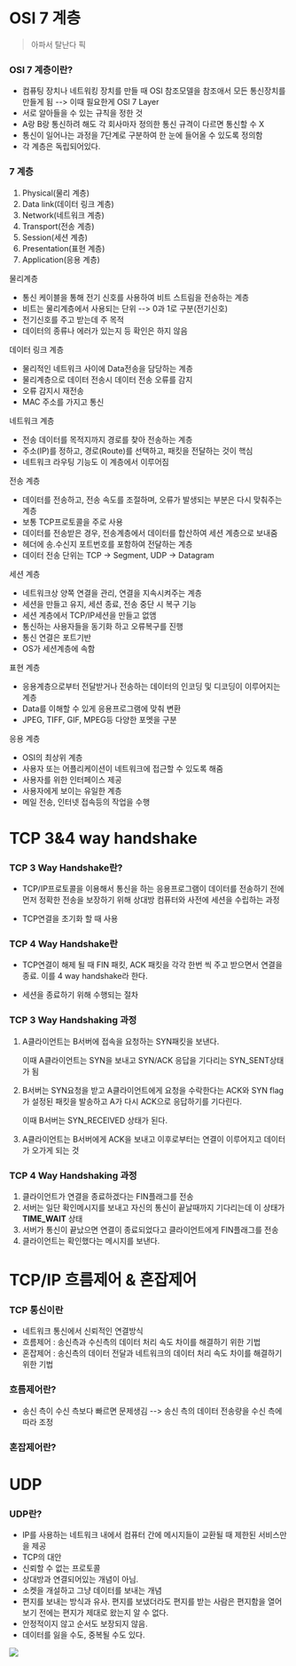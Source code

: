 # OSI 7 계층

> 아파서 탈난다 픽

### OSI 7 계층이란?

- 컴퓨팅 장치나 네트워킹 장치를 만들 때 OSI 참조모델을 참조애서 모든 통신장치를 만들게 됨 --> 이때 필요한게 OSI 7 Layer
- 서로 알아들을 수 있는 규칙을 정한 것
- A랑 B랑 통신하려 해도 각 회사마자 정의한 통신 규격이 다르면 통신할 수 X
- 통신이 일어나는 과정을 7단계로 구분하여 한 눈에 들어올 수 있도록 정의함
- 각 계층은 독립되어있다.



### 7 계층

1. Physical(물리 계층)
2. Data link(데이터 링크 계층)
3. Network(네트워크 계층)
4. Transport(전송 계층)
5. Session(세션 계층)
6. Presentation(표현 계층)
7. Application(응용 계층)



물리계층

- 통신 케이블을 통해 전기 신호를 사용하여 비트 스트림을 전송하는 계층
- 비트는 물리계층에서 사용되는 단위 --> 0과 1로 구분(전기신호)
- 전기신호를 주고 받는데 주 목적
- 데이터의 종류나 에러가 있는지 등 확인은 하지 않음



데이터 링크 계층

- 물리적인 네트워크 사이에 Data전송을 담당하는 계층
- 물리계층으로 데이터 전송시 데이터 전송 오류를 감지
- 오류 감지시 재전송
- MAC 주소를 가지고 통신



네트워크 계층

- 전송 데이터를 목적지까지 경로를 찾아 전송하는 계층
- 주소(IP)를 정하고, 경로(Route)를 선택하고, 패킷을 전달하는 것이 핵심
- 네트워크 라우팅 기능도 이 계층에서 이루어짐



전송 계층

- 데이터를 전송하고, 전송 속도를 조절하며, 오류가 발생되는 부분은 다시 맞춰주는 계층
- 보통 TCP프로토콜을 주로 사용
- 데이터를 전송받은 경우, 전송계층에서 데이터를 합산하여 세션 계층으로 보내줌
- 헤더에 송.수신지 포트번호를 포함하여 전달하는 계층
- 데이터 전송 단위는 TCP -> Segment, UDP -> Datagram



세션 계층

- 네트워크상 양쪽 연결을 관리, 연결을 지속시켜주는 계층
- 세션을 만들고 유지, 세션 종료, 전송 중단 시 복구 기능
- 세션 계층에서 TCP/IP세션을 만들고 없앰
- 통신하는 사용자들을 동기화 하고 오류복구를 진행
- 통신 연결은 포트기반
- OS가 세션계층에 속함



표현 계층

- 응용계층으로부터 전달받거나 전송하는 데이터의 인코딩 및 디코딩이 이루어지는 계층
- Data를 이해할 수 있게 응용프로그램에 맞춰 변환
- JPEG, TIFF, GIF, MPEG등 다양한 포멧을 구분



응용 계층

- OSI의 최상위 계층
- 사용자 또는 어플리케이션이 네트워크에 접근할 수 있도록 해줌
- 사용자를 위한 인터페이스 제공
- 사용자에게 보이는 유일한 계층
- 메일 전송, 인터넷 접속등의 작업을 수행





# TCP 3&4 way handshake

### TCP 3 Way Handshake란?

- TCP/IP프로토콜을 이용해서 통신을 하는 응용프로그램이 데이터를 전송하기 전에 먼저 정확한 전송을 보장하기 위해 상대방 컴퓨터와 사전에 세션을 수립하는 과정

- TCP연결을 초기화 할 때 사용

### TCP 4 Way Handshake란

- TCP연결이 해제 될 때 FIN 패킷, ACK 패킷을 각각 한번 씩 주고 받으면서 연결을 종료. 이를 4 way handshake라 한다.

- 세션을 종료하기 위해 수행되는 절차



### TCP 3 Way Handshaking 과정

1. A클라이언트는 B서버에 접속을 요청하는 SYN패킷을 보낸다.

   이때 A클라이언트는 SYN을 보내고 SYN/ACK 응답을 기다리는 SYN_SENT상태가 됨

2. B서버는 SYN요청을 받고 A클라이언트에게 요청을 수락한다는 ACK와 SYN flag가 설정된 패킷을 발송하고 A가 다시 ACK으로 응답하기를 기다린다.

   이때 B서버는 SYN_RECEIVED 상태가 된다.

3. A클라이언트는 B서버에게 ACK을 보내고 이후로부터는 연결이 이루어지고 데이터가 오가게 되는 것



### TCP 4 Way Handshaking 과정

1. 클라이언트가 연결을 종료하겠다는 FIN플래그를 전송
2. 서버는 일단 확인메시지를 보내고 자신의 통신이 끝날때까지 기다리는데 이 상태가  **TIME_WAIT** 상태
3. 서버가 통신이 끝났으면 연결이 종료되었다고 클라이언트에게 FIN플래그를 전송
4. 클라이언트는 확인했다는 메시지를 보낸다.





# TCP/IP 흐름제어 & 혼잡제어

### TCP 통신이란

- 네트워크 통신에서 신뢰적인 연결방식
- 흐름제어 : 송신측과 수신측의 데이터 처리 속도 차이를 해결하기 위한 기법
- 혼잡제어 : 송신측의 데이터 전달과 네트워크의 데이터 처리 속도 차이를 해결하기 위한 기법



### 흐름제어란?

- 송신 측이 수신 측보다 빠르면 문제생김 --> 송신 측의 데이터 전송량을 수신 측에 따라 조정



### 혼잡제어란?









# UDP

### UDP란?

- IP를 사용하는 네트워크 내에서 컴퓨터 간에 메시지들이 교환될 때 제한된 서비스만을 제공
- TCP의 대안
- 신뢰할 수 없는 프로토콜
- 상대방과 연결되어있는 개념이 아님.
- 소켓을 개설하고 그냥 데이터를 보내는 개념
- 편지를 보내는 방식과 유사. 편지를 보냈더라도 편지를 받는 사람은 편지함을 열어보기 전에는 편지가 제대로 왔는지 알 수 없다.
- 안정적이지 않고 순서도 보장되지 않음. 
- 데이터를 잃을 수도, 중복될 수도 있다.





![](https://t1.daumcdn.net/cfile/tistory/99F6363359FDDC9E1F)